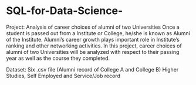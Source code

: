# SQL-for-Data-Science-
Project: Analysis of career choices of alumni of two Universities
Once a student is passed out from a Institute or College, he/she is known as Alumni of the Institute. Alumni’s career growth plays important role in Institute’s ranking and other networking activities. In this project, career choices of alumni of two Universities will be analyzed with respect to their passing year as well as the course they completed. 

Dataset: Six .csv file (Alumni record of College A and College B) Higher Studies, Self Employed and Service/Job record 
